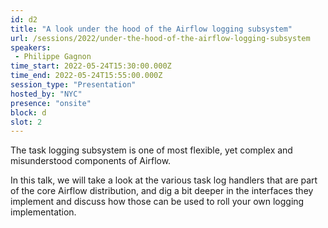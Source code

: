 ```yaml
---
id: d2
title: "A look under the hood of the Airflow logging subsystem"
url: /sessions/2022/under-the-hood-of-the-airflow-logging-subsystem
speakers:
 - Philippe Gagnon
time_start: 2022-05-24T15:30:00.000Z
time_end: 2022-05-24T15:55:00.000Z
session_type: "Presentation"
hosted_by: "NYC"
presence: "onsite"
block: d
slot: 2
---
```


The task logging subsystem is one of most flexible, yet complex and misunderstood components of Airflow.
 
 
 
 In this talk, we will take a look at the various task log handlers that are part of the core Airflow distribution, and dig a bit deeper in the interfaces they implement and discuss how those can be used to roll your own logging implementation.